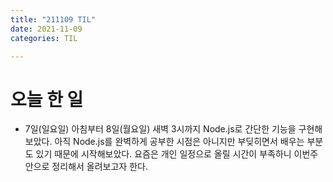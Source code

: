 ```yaml
---
title: "211109 TIL"
date: 2021-11-09
categories: TIL

---
```


# 오늘 한 일

- 7일(일요일) 아침부터 8일(월요일) 새벽 3시까지 Node.js로 간단한 기능을 구현해 보았다. 아직 Node.js를 완벽하게 공부한 시점은 아니지만 부딪히면서 배우는 부분도 있기 때문에 시작해보았다. 요즘은 개인 일정으로 올릴 시간이 부족하니 이번주 안으로 정리해서 올려보고자 한다.


